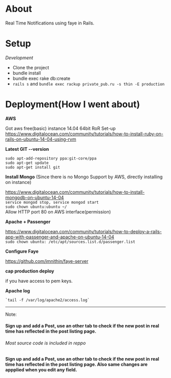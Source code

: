 About
=== 

Real Time Notifications using faye in Rails.

Setup
=== 

*Development*

* Clone the project
* bundle install
* bundle exec rake db:create
* `rails s` and `bundle exec rackup private_pub.ru -s thin -E production`

Deployment(How I went about)
=== 
  
**AWS**
  
Got aws free(basic) instance 14.04 64bit 
RoR Set-up https://www.digitalocean.com/community/tutorials/how-to-install-ruby-on-rails-on-ubuntu-14-04-using-rvm

**Latest GIT --version**

    sudo apt-add-repository ppa:git-core/ppa
    sudo apt-get update
    sudo apt-get install git

**Install Mongo** (Since there is no Mongo Support by AWS, directly installing on instance)

  https://www.digitalocean.com/community/tutorials/how-to-install-mongodb-on-ubuntu-14-04<br/>
  `service mongod stop, service mongod start`<br/>
  `sudo chown ubuntu:ubuntu ~/`<br/>
  Allow HTTP port 80 on AWS interface(permission)

**Apache + Passenger**

https://www.digitalocean.com/community/tutorials/how-to-deploy-a-rails-app-with-passenger-and-apache-on-ubuntu-14-04<br/>
    `sudo chown ubuntu: /etc/apt/sources.list.d/passenger.list`
    
**Configure Faye**

https://github.com/imnithin/faye-server

**cap production deploy**

if you have access to pem keys.


**Apache log**

	`tail -f /var/log/apache2/access.log`

----

Note:

#### Sign up and add a Post, use an other tab to check if the new post in real time has reflected in the post listing page.

###### Most source code is included in reppo

#### Sign up and add a Post, use an other tab to check if the new post in real time has reflected in the post listing page. Also same changes are appplied when you edit any field.

